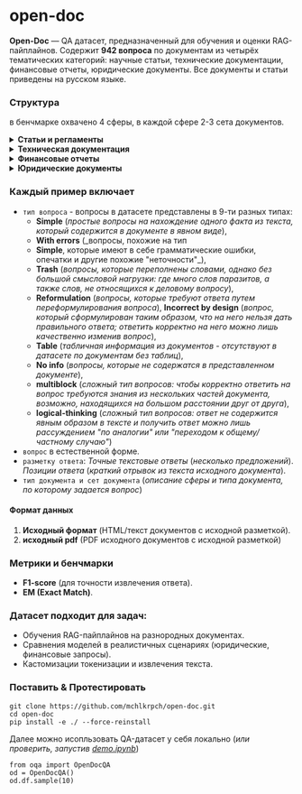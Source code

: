 # open-doc

**Open-Doc** — QA датасет, предназначенный для обучения и оценки RAG-пайплайнов. Содержит **942 вопроса** по документам из четырёх тематических категорий: научные статьи, технические документации, финансовые отчеты, юридические документы. Все документы и статьи приведены на русском языке.

### Структура

в бенчмарке охвачено 4 сферы, в каждой сфере 2-3 сета документов.

<details><summary><b>Статьи и регламенты</b></summary>
<table>
  <thead>
    <tr>
      <th>Тема</th>
			<th>n</th>
      <th>Документы</th>
    </tr>
  </thead>
  <tbody>
    <tr>
      <td>pubmed</td>
			<td>77</td>
      <td>
				<a href="https://pubmed.ncbi.nlm.nih.gov/38796764/">Синдром DICER1: клиническая гетерогенность, эндокринные проявления и особенности диагностики</a></br>
				<a href="https://pubmed.ncbi.nlm.nih.gov/38796762/">Диагностика психогенной полидипсии на примере клинического случая</a></br>
				<a href="https://www.mediasphera.ru/issues/zhurnal-voprosy-nejrokhirurgii-imeni-n-n-burdenko/2016/3/downloads/ru/1004288172016031106">Эпидемиология, диагностика, клиническая симптоматика и классификация первичных злокачественных опухолей, поражающих основание черепа</a></br>
				<a href="https://www.mediasphera.ru/issues/zhurnal-voprosy-nejrokhirurgii-imeni-n-n-burdenko/2018/3/downloads/ru/1004288172018031103">Современный подход к диагностике назальной ликвореи</a></br>
				<a href="https://pubmed.ncbi.nlm.nih.gov/35262296/">Дискордантные показатели инсулиноподобного фактора роста 1 (ИФР-1) и соматотропина (СТГ) в диагностике и мониторинге акромегалии</a></br>
				<a href="https://www.mediasphera.ru/issues/zhurnal-voprosy-nejrokhirurgii-imeni-n-n-burdenko/2014/6/downloads/ru/030042-88172014612">Современные молекулярные подходы к диагностике и лечению низкодифференцированных глиом</a></br>
				<a href="https://pubmed.ncbi.nlm.nih.gov/37448269/">Акромегалия при дифференциальной диагностике тугоухости</a></br>
				<a href="https://www.mediasphera.ru/issues/zhurnal-voprosy-nejrokhirurgii-imeni-n-n-burdenko/2017/4/downloads/ru/1004288172017041113">Киста шишковидного тела</a></br>
				<a href="https://www.mediasphera.ru/issues/problemy-endokrinologii/2010/2/downloads/ru/030375-9660201029">Диагностика, дифференциальная диагностика и лечение эндогенного гиперкортицизма</a></br>
				<a href="https://pubmed.ncbi.nlm.nih.gov/38433538/">Применение методов машинного обучения в дифференциальной диагностике АКТГ-зависимого эндогенного гиперкортицизма</a></br>
				<a href="https://pubmed.ncbi.nlm.nih.gov/38311995/">Дифференциальная диагностика и тактика ведения пациента с первичным гипофизитом на примере клинического случая</a></br>
				<a href="https://pubmed.ncbi.nlm.nih.gov/36104966/">Возможности применения короткой функциональной пробы с гидрохлоротиазидом в дифференциальной диагностике первичного и вторичного гиперпаратиреоза в условиях стационара</a></br>
				<a href="https://pubmed.ncbi.nlm.nih.gov/38796760/">Сравнение эффективности различных методов определения уровня метанефринов в диагностике феохромоцитом</a></br>
				<a href="https://pubmed.ncbi.nlm.nih.gov/36337016/">Первичный гипотиреоз и постменопауза как причины отсроченной диагностики пангипопитуитаризма у пациентки с гормонально-неактивной аденомой гипофиза</a></br>
				<a href="https://www.mediasphera.ru/issues/zhurnal-voprosy-nejrokhirurgii-imeni-n-n-burdenko/2017/3/downloads/ru/1004288172017031030">Современные методы диагностики и лечения детей с врожденными базальными черепно-мозговыми грыжами</a></br>
				<a href="https://pubmed.ncbi.nlm.nih.gov/34766491/">Врожденная дисфункция коры надпочечников, обусловленная дефицитом 11β-гидроксилазы: поздняя диагностика и смена пола у ребенка двух лет</a></br>
				<a href="https://pubmed.ncbi.nlm.nih.gov/34533015/">Обзор клинических рекомендаций по гипопаратиреозу</a></br>
    </tr>
		<tr>
      <td>oil</td>
			<td>77</td>
      <td>
				<a href="https://docs.yandex.ru/docs/view?tm=1739020520&tld=ru&lang=ru&name=%D0%98%D0%A2%D0%A1-28-2017%20%D0%B4%D0%BE%D0%B1%D1%8B%D1%87%D0%B0%20%D0%BD%D0%B5%D1%84%D1%82%D0%B8.pdf&text=%D1%82%D0%B5%D1%85%D0%BD%D0%BE%D0%BB%D0%BE%D0%B3%D0%B8%D1%87%D0%B5%D1%81%D0%BA%D0%B0%D1%8F%20%D0%B4%D0%BE%D0%BA%D1%83%D0%BC%D0%B5%D0%BD%D1%82%D0%B0%D1%86%D0%B8%D1%8F%20%D0%B4%D0%BE%D0%B1%D1%8B%D1%87%D0%B8%20%D0%BD%D0%B5%D1%84%D1%82%D0%B8%20pdf&url=https%3A%2F%2Fdacond.com%2Fupload%2Fiblock%2F31b%2F%25D0%2598%25D0%25A2%25D0%25A1-28-2017%2520%25D0%25B4%25D0%25BE%25D0%25B1%25D1%258B%25D1%2587%25D0%25B0%2520%25D0%25BD%25D0%25B5%25D1%2584%25D1%2582%25D0%25B8.pdf&lr=213&mime=pdf&l10n=ru&sign=1d7276cb0b0d91f2dfa363f7584ab5c9&keyno=0&serpParams=tm%3D1739020520%26tld%3Dru%26lang%3Dru%26name%3D%25D0%2598%25D0%25A2%25D0%25A1-28-2017%2520%25D0%25B4%25D0%25BE%25D0%25B1%25D1%258B%25D1%2587%25D0%25B0%2520%25D0%25BD%25D0%25B5%25D1%2584%25D1%2582%25D0%25B8.pdf%26text%3D%25D1%2582%25D0%25B5%25D1%2585%25D0%25BD%25D0%25BE%25D0%25BB%25D0%25BE%25D0%25B3%25D0%25B8%25D1%2587%25D0%25B5%25D1%2581%25D0%25BA%25D0%25B0%25D1%258F%2B%25D0%25B4%25D0%25BE%25D0%25BA%25D1%2583%25D0%25BC%25D0%25B5%25D0%25BD%25D1%2582%25D0%25B0%25D1%2586%25D0%25B8%25D1%258F%2B%25D0%25B4%25D0%25BE%25D0%25B1%25D1%258B%25D1%2587%25D0%25B8%2B%25D0%25BD%25D0%25B5%25D1%2584%25D1%2582%25D0%25B8%2Bpdf%26url%3Dhttps%253A%2F%2Fdacond.com%2Fupload%2Fiblock%2F31b%2F%2525D0%252598%2525D0%2525A2%2525D0%2525A1-28-2017%252520%2525D0%2525B4%2525D0%2525BE%2525D0%2525B1%2525D1%25258B%2525D1%252587%2525D0%2525B0%252520%2525D0%2525BD%2525D0%2525B5%2525D1%252584%2525D1%252582%2525D0%2525B8.pdf%26lr%3D213%26mime%3Dpdf%26l10n%3Dru%26sign%3D1d7276cb0b0d91f2dfa363f7584ab5c9%26keyno%3D0">Добыча нефти</a></br>
				<a href="https://docs.yandex.ru/docs/view?tm=1739020520&tld=ru&lang=ru&name=digest-01.pdf&text=%D1%82%D0%B5%D1%85%D0%BD%D0%BE%D0%BB%D0%BE%D0%B3%D0%B8%D1%87%D0%B5%D1%81%D0%BA%D0%B0%D1%8F%20%D0%B4%D0%BE%D0%BA%D1%83%D0%BC%D0%B5%D0%BD%D1%82%D0%B0%D1%86%D0%B8%D1%8F%20%D0%B4%D0%BE%D0%B1%D1%8B%D1%87%D0%B8%20%D0%BD%D0%B5%D1%84%D1%82%D0%B8%20pdf&url=https%3A%2F%2Frnrc.ru%2Fupload%2Fdoc-ru%2Fdepartments%2Fengineering-center%2Fdigest-01.pdf&lr=213&mime=pdf&l10n=ru&sign=778c0b1adee36751ad4fd610deb8ec73&keyno=0&serpParams=tm%3D1739020520%26tld%3Dru%26lang%3Dru%26name%3Ddigest-01.pdf%26text%3D%25D1%2582%25D0%25B5%25D1%2585%25D0%25BD%25D0%25BE%25D0%25BB%25D0%25BE%25D0%25B3%25D0%25B8%25D1%2587%25D0%25B5%25D1%2581%25D0%25BA%25D0%25B0%25D1%258F%2B%25D0%25B4%25D0%25BE%25D0%25BA%25D1%2583%25D0%25BC%25D0%25B5%25D0%25BD%25D1%2582%25D0%25B0%25D1%2586%25D0%25B8%25D1%258F%2B%25D0%25B4%25D0%25BE%25D0%25B1%25D1%258B%25D1%2587%25D0%25B8%2B%25D0%25BD%25D0%25B5%25D1%2584%25D1%2582%25D0%25B8%2Bpdf%26url%3Dhttps%253A%2F%2Frnrc.ru%2Fupload%2Fdoc-ru%2Fdepartments%2Fengineering-center%2Fdigest-01.pdf%26lr%3D213%26mime%3Dpdf%26l10n%3Dru%26sign%3D778c0b1adee36751ad4fd610deb8ec73%26keyno%3D0">Нефтяная и газовая промышленность</a></br>
				<a href="https://docs.yandex.ru/docs/view?tm=1739020520&tld=ru&lang=ru&name=%D0%93%D0%9E%D0%A1%D0%A2_%D0%A0__%D0%BF%D1%80%D0%BE%D0%B5%D0%BA%D1%82__%D0%BF%D0%B5%D1%80%D0%B2%D0%B0%D1%8F_%D1%80%D0%B5%D0%B4._.pdf&text=%D1%82%D0%B5%D1%85%D0%BD%D0%BE%D0%BB%D0%BE%D0%B3%D0%B8%D1%87%D0%B5%D1%81%D0%BA%D0%B0%D1%8F%20%D0%B4%D0%BE%D0%BA%D1%83%D0%BC%D0%B5%D0%BD%D1%82%D0%B0%D1%86%D0%B8%D1%8F%20%D0%B4%D0%BE%D0%B1%D1%8B%D1%87%D0%B8%20%D0%BD%D0%B5%D1%84%D1%82%D0%B8%20pdf&url=https%3A%2F%2Fwww.tksneftegaz.ru%2Fuploads%2Fmedia%2F%25D0%2593%25D0%259E%25D0%25A1%25D0%25A2_%25D0%25A0__%25D0%25BF%25D1%2580%25D0%25BE%25D0%25B5%25D0%25BA%25D1%2582__%25D0%25BF%25D0%25B5%25D1%2580%25D0%25B2%25D0%25B0%25D1%258F_%25D1%2580%25D0%25B5%25D0%25B4._.pdf&lr=213&mime=pdf&l10n=ru&sign=1bf3332a420ccca5778167a51a78eafb&keyno=0&serpParams=tm%3D1739020520%26tld%3Dru%26lang%3Dru%26name%3D%25D0%2593%25D0%259E%25D0%25A1%25D0%25A2_%25D0%25A0__%25D0%25BF%25D1%2580%25D0%25BE%25D0%25B5%25D0%25BA%25D1%2582__%25D0%25BF%25D0%25B5%25D1%2580%25D0%25B2%25D0%25B0%25D1%258F_%25D1%2580%25D0%25B5%25D0%25B4._.pdf%26text%3D%25D1%2582%25D0%25B5%25D1%2585%25D0%25BD%25D0%25BE%25D0%25BB%25D0%25BE%25D0%25B3%25D0%25B8%25D1%2587%25D0%25B5%25D1%2581%25D0%25BA%25D0%25B0%25D1%258F%2B%25D0%25B4%25D0%25BE%25D0%25BA%25D1%2583%25D0%25BC%25D0%25B5%25D0%25BD%25D1%2582%25D0%25B0%25D1%2586%25D0%25B8%25D1%258F%2B%25D0%25B4%25D0%25BE%25D0%25B1%25D1%258B%25D1%2587%25D0%25B8%2B%25D0%25BD%25D0%25B5%25D1%2584%25D1%2582%25D0%25B8%2Bpdf%26url%3Dhttps%253A%2F%2Fwww.tksneftegaz.ru%2Fuploads%2Fmedia%2F%2525D0%252593%2525D0%25259E%2525D0%2525A1%2525D0%2525A2_%2525D0%2525A0__%2525D0%2525BF%2525D1%252580%2525D0%2525BE%2525D0%2525B5%2525D0%2525BA%2525D1%252582__%2525D0%2525BF%2525D0%2525B5%2525D1%252580%2525D0%2525B2%2525D0%2525B0%2525D1%25258F_%2525D1%252580%2525D0%2525B5%2525D0%2525B4._.pdf%26lr%3D213%26mime%3Dpdf%26l10n%3Dru%26sign%3D1bf3332a420ccca5778167a51a78eafb%26keyno%3D0">ГОСТ по освоению морских нефтегазовых месторождений</a></br>
    </tr>
		<tr>
      <td>metallurgy</td>
			<td>77</td>
      <td>
				<a href="https://files.stroyinf.ru/Data2/1/4293724/4293724454.pdf">роизводство алюминия </a></br>
				<a href="https://files.stroyinf.ru/Data2/1/4293740/4293740349.pdf">Производство чугуна, стали и ферросплавов</a></br>
    </tr>
	</tbody>
</table>
</details>

<details><summary><b>Техническая документация</b></summary>
<table>
  <thead>
    <tr>
      <th>Тема</th>
			<th>n</th>
      <th>Документы</th>
    </tr>
  </thead>
  <tbody>
    <tr>
      <td>linux</td>
			<td>77</td>
      <td>
				<a href="https://losst.pro/wp-content/uploads/2016/08/younglinux.info-Introduction-to-Linux-A-Hands-on-Guide-Vvedenie-v-Linux-Rukovodstvo-po-rabote.pdf">Introduction to Linux. A Hands on Guide — Введение в Linux.Руководство по работе</a></br>
    </tr>
		<tr>
      <td>expluatation</td>
			<td>79</td>
      <td>
				<a href="https://www.fotosklad.ru/upload/iblock/782/ecae120f387bdc2fa07a41f07ea74490.pdf">Инструкция по эксплуатации EOS 2000D</a></br>
				<a href="https://rm.nt-rt.ru/images/manuals/buranA.pdf">СНЕГОХОД БУРАН. А, АЕ, АД, АДЕ, АТЕ, АДТЕ. РУКОВОДСТВО ПО ЭКСПЛУАТАЦИИ</a></br>
				<a href="https://www.fotosklad.ru/upload/iblock/0ce/0cec8fc0900568956b5a3d3810e1fa3c.pdf?ysclid=m7ewycykjt491926860">ИНСТРУКЦИЯ ПО ЭКСПЛУАТАЦИИ ЭЛЕКТРИЧЕСКОЙ МИКРОВОЛНОВОЙ ПЕЧИ (СВЧ) Модели MBMO.20.2PGB</a></br>
				<a href="https://millen.shop/wp-content/uploads/manual_mwd-mbi-177.3d-mbi193.7d-.pdf?ysclid=m7etuo8oe5799409526">РУКОВОДСТВО ПО ЭКСПЛУАТАЦИИ ВСТРАИВАЕМЫЙ ХОЛОДИЛЬНИК</a></br>
				<a href="https://static.googleusercontent.com/media/www.google.com/en/us/help/hc/images/android/android_ug_50/Android-Lollipop-Quick-Start-Guide-ru.pdf">Краткое руководство На русском языке Android 5.0 Lollipop</a></br>
				<a href="https://prof-tech.ru/upload/iblock/2d2/2d2cc5915981193cdb16f31e7dfd4e8a.pdf">ИНСТРУКЦИЯ ПО ЭКСПЛУАТАЦИИ СНЕГОУБОРЩИКОВ</a></br>
    </tr>
		<tr>
      <td>instrucitons</td>
			<td>77</td>
      <td>
				<a href="https://v8.1c.ru/upload/static/instrukciya-po-ehkspluatacii-v8.pdf">Инструкция по эксплуатации "1С:ПРЕДПРИЯТИЕ 8"</a></br>
				<a href="https://www.ntcexpert.ru/documents/Personal_dose_tracker_software_user_guide_rus.pdf">PERSONAL DOSE TRACKER (MYSQL)</a></br>
				<a href="https://comvisionsys.com/wp-content/uploads/2024/10/geo-ai-rukovodstvo-polzovatelya.docx">Geo Ai Руководство пользователя</a></br>
				<a href=""></a></br>
				<a href=""></a></br>
    </tr>
	</tbody>
</table>
</details>

<details><summary><b>Финансовые отчеты</b></summary>
<table>
  <thead>
    <tr>
      <th>Тема</th>
			<th>n</th>
      <th>Документы</th>
    </tr>
  </thead>
		<tr>
      <td>tech-comp</td>
			<td>70</td>
      <td>
				<a href="https://ir.aeroflot.ru/fileadmin/user_upload/files/rus/common_info/gosa_doc_2023/Aeroflot_AR_2022_RUS.pdf">Годовой отчет Аэрофлот 2022</a></br>
				<a href="https://www.gazprom.ru/f/posts/24/142887/gazprom-annual-report-2023-ru.pdf">Годовой отчет ПАО «Газпром» за 2023 год</a></br>
				<a href="https://corp.megafon.ru/download/~federal/corp/investoram/report/year_reports/megafon_ar_2021_web_ru.pdf#page=31.99">Мегафон: Годовой отчет 2021</a></br>
			</td>
    </tr>
		<tr>
      <td>analytics</td>
			<td>70</td>
      <td>
				<a href="https://www.cbr.ru/Collection/Collection/File/49041/ar_2023.pdf">Банк России ГОДОВОЙ ОТЧЕТ 2023</a></br>
				<a href="https://www.pwc.com/kz/en/publications/e-commerce/pdf/e-commerce-2023-strategy-rus-final.pdf">Рынок розничной электронной коммерции в Республике Казахстан Отчет за 12 месяцев 2023 года</a></br>
				<a href="https://www.pwc.com/kz/en/publications/macro/macro-2-2023-rus-final.pdf">Макроэкономический обзор Результаты опроса экспертов за II полугодие 2023 года и обзор рынка</a></br>
				<a href="https://www.mckinsey.com/ru/our-insights/building-an-efficient-transportation-system-five-takeaways-from-a-mckinsey-study-covering-25-cities-around-the-world">Создание эффективной транспортной системы: пять выводов из исследования McKinsey, охватывающего 25 городов мира</a></br>
				<a href="https://www.mckinsey.com/~/media/mckinsey/industries/public%20and%20social%20sector/our%20insights/smart%20city%20solutions%20what%20drives%20citizen%20adoption%20around%20the%20globe/smartcitizenbook-rus.pdf">Технологии умных городов: что влияет на выбор горожан?</a></br>
			</td>
    </tr>
		<tr>
      <td>AI-analytics</td>
			<td>70</td>
      <td>
				<a href="https://aireport.ru/ai_index_russia-2022?ysclid=m6w7nf6h7o57960013">Альманах ИИ</a></br>
				<a href="https://ai.gov.ru/en/knowledgebase/infrastruktura-ii/2023_informacionno-analiticheskaya_spravka_po_otchetu_otchet_o_sostoyanii_ii_v_2023_godu_ncrii/">2023 Информационно-аналитическая справка по отчету «Отчет о состоянии ИИ в 2023 году», НЦРИИ</a></br>
				<a href="https://ai.gov.ru/en/knowledgebase/obrazovanie-i-kadry/2023_deeptech_2022-2023_investicionnaya_aktivnosty_napravleniya_i_trendy_agentstvo_innovaciy_goroda_moskvy_interros_voshod/">2023 DeepTech 2022-2023. Инвестиционная активность: направления и тренды, Агентство инноваций города Москвы, Интеррос, Восход</a></br>
				<a href="https://ai.gov.ru/en/knowledgebase/infrastruktura-ii/2023_iskusstvennyy_intellekt_v_rossii_2023_trendy_i_perspektivy_yakov_i_partnery_yandeks/">2023 Искусственный интеллект в России – 2023: тренды и перспективы, Яков и Партнеры, Яндекс</a></br>
				<a href="https://ai.gov.ru/en/knowledgebase/investitsionnaya-aktivnost/2023_strategicheskie_napravleniya_razvitiya_ii_v_2022_2023_godah_v_rossii_i_mire_ano_cifrovaya_ekonomika_/">2023 Стратегические направления развития ИИ в 2022–2023 годах в России и мире, АНО «Цифровая экономика»</a></br>
			</td>
    </tr>
	</tbody>
</table>
</details>

<details><summary><b>Юридические документы</b></summary>
<table>
  <thead>
    <tr>
      <th>Тема</th>
			<th>n</th>
      <th>Документы</th>
    </tr>
  </thead>
  <tbody>
    <tr>
      <td>law-codex</td>
			<td>122</td>
      <td>
        <a href="https://pavlovka.gosuslugi.ru/netcat_files/602/5207/Trudovoy_kodex_Rossiyskoy_Federatsii_ot_30_12_2001_N_197_F.pdf">Трудовой кодекс РФ</a><br>
        <a href="https://epp.genproc.gov.ru/documents/1889816/58570767/garant_gradostroitelny_kodeks_rf.pdf/b7b43af3-eb2a-083c-205e-e687eb73a31b?t=1612610974294&download=true">Градостроительный кодекс РФ</a>
      </td>
    </tr>
    <tr>
      <td>law-yandex</td>
			<td>42</td>
      <td>
        <a href="https://yandex.ru/legal/confidential/">Политика конфиденциальности</a><br>
        <a href="https://yandex.ru/legal/search_partner_integration_policy/">Политика партнерской интеграции с поисковой системой Яндекса</a><br>
        <a href="https://yandex.ru/legal/search_audit_policy/">Политика Общества с ограниченной ответственностью «ЯНДЕКС» в части обеспечения непредвзятости поиска Яндекса</a><br>
				<a href="https://yandex.ru/legal/taxi_reklamnaya_politika/">Рекламная политика Яндекс.Такси</a><br>
				<a href="https://yandex.ru/legal/com_politics_eda/">КОММЕРЧЕСКАЯ ПОЛИТИКА СЕРВИСА ЯНДЕКС ЕДА</a><br>
				<a href="https://yandex.ru/legal/com_politics_dc/">КОММЕРЧЕСКАЯ ПОЛИТИКА СЕРВИСА МАРКЕТ ДЕЛИВЕРИ</a><br>
				<a href="https://yandex.ru/legal/procedure_dostavschik/">Порядок формирования Дохода Доставщиков и взаиморасчетов Сервиса с ними</a>
      </td>
    </tr>
    <tr>
      <td>law-ozon</td>
			<td>62</td>
      <td>
				<a href="https://docs.ozon.ru/legal/personal-data/ru/ir/">Политика ООО «Интернет Решения» в отношении обработки персональных данных</a></br>
				<a href="https://docs.ozon.ru/legal/personal-data/ru/oi/">Политика ООО «Озон Инвест» в отношении обработки персональных данных</a></br>
				<a href="https://docs.ozon.ru/legal/personal-data/privacy-policy/">Политика конфиденциальности персональной информации / 个人信息私密保护政策</a></br>
				<a href="https://docs.ozon.ru/legal/partners/shipment/ru/commercial-supply/">Стандартные условия договора коммерческой поставки для поставщиков из России</a></br>
				<a href="https://docs.ozon.ru/legal/partners/b2b/standard-terms/">Условия договора поставки</a></br>
				<a href="https://docs.ozon.ru/legal/partners/candidates/personnel/">Положение о кадровом резерве</a></br>
				<a href="https://docs.ozon.ru/legal/partners/warehouseman/contract/">Договор возмездного оказания услуг</a></br>
			</td>
    </tr>
    <tr>
      <td>law-wb</td>
			<td>42</td>
      <td>
				<a href="https://legal.wildberries.ru/en/privacypolicy/country/ru/lang/ru/">Политика в отношении обработки персональных данных пользователей сайта</a></br>
				<a href="https://legal.wildberries.ru/en/staff-counterparty-privacy-policy/country/ru/lang/ru/">Политика в отношении обработки персональных данных работников и контрагентов</a></br>
				<a href="https://legal.wildberries.ru/en/wildberries-services-terms-of-use/country/ru/lang/ru/">Пользовательское соглашение сервисов Вайлдберриз</a></br>
				<a href="https://legal.wildberries.ru/en/sales-of-air-tickets-rules/country/ru/lang/ru/">Правила продажи авиабилетов WB Travel</a></br>
				<a href="https://legal.wildberries.ru/en/global-confidentiality-policy/country/ru/lang/ru/">Глобальная политика конфиденциальности</a></br>
				<a href="https://legal.wildberries.ru/en/consumers-offer/country/ru/lang/ru/">Оферта торговой площадки Вайлдберриз</a></br>
				<a href="https://legal.wildberries.ru/en/oferta-transport/country/ru/lang/ru/">Оферта об оказании услуг перевозки и транспортной экспедиции</a></br>
			</td>
    </tr>
	</tbody>
</table>
</details> 

### Каждый пример включает

- `тип вопроса` - вопросы в датасете представлены в 9-ти разных типах:
	- **Simple** (_простые вопросы на нахождение одного факта из текста, который содержится в документе в явном виде_),
	- **With errors** (_вопросы, похожие на тип
	- **Simple**, которые имеют в себе грамматические ошибки, опечатки и другие похожие "неточности"_), 
	- **Trash** (_вопросы, которые переполнены словами, однако без большой смысловой нагрузки: где много слов паразитов, а также слов, не относящихся к деловому вопросу_),
	- **Reformulation** (_вопросы, которые требуют ответа путем переформулирования вопроса_), **Incorrect by design** (_вопрос, который сформулирован таким образом, что на него нельзя дать правильного ответа; ответить корректно на него можно лишь качественно изменив вопрос_),
	- **Table** (_табличная информация из документов  - отсутствуют в датасете по документам без таблиц_),
	- **No info** (_вопросы, которые не содержатся в представленном документе_),
	- **multiblock** (_сложный тип вопросов: чтобы корректно ответить на вопрос требуются знания из нескольких частей документа, возможно, находящихся на большом расстоянии друг от друга_), 
	- **logical-thinking** (_сложный тип вопросов: ответ не содержится явным образом в тексте и получить ответ можно лишь рассуждением "по аналогии" или "переходом к общему/частному случаю"_)
- `вопрос` в естественной форме.
- `разметку ответа`: *Точные текстовые ответы* (_несколько предложений_). *Позиции ответа* (_краткий отрывок из текста исходного документа_).
- `тип документа и сет документа` (_описание сферы и типа документа, по которому задается вопрос_)

#### Формат данных  

1. **Исходный формат** (HTML/текст документов с исходной разметкой).
2. **исходный pdf** (PDF исходного документов с исходной разметкой)

### Метрики и бенчмарки

- **F1-score** (для точности извлечения ответа).  
- **EM (Exact Match)**.

### Датасет подходит для задач:  
- Обучения RAG-пайплайнов на разнородных документах.  
- Сравнения моделей в реалистичных сценариях (юридические, финансовые запросы).
- Кастомизации токенизации и извлечения текста.

### Поставить & Протестировать
```
git clone https://github.com/mchlkrpch/open-doc.git
cd open-doc
pip install -e ./ --force-reinstall
```

Далее можно исопльзовать QA-датасет у себя локально (_или проверить, запустив [demo.ipynb](./demo.ipynb)_)

```python3
from oqa import OpenDocQA
od = OpenDocQA()
od.df.sample(10)
```
